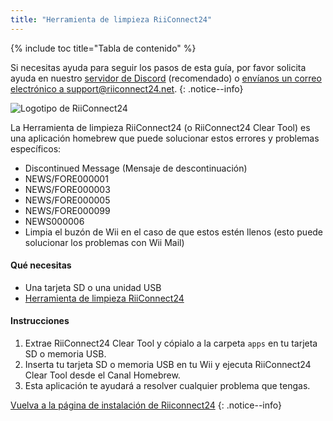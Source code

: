 ```yaml
---
title: "Herramienta de limpieza RiiConnect24"
---
```


{% include toc title="Tabla de contenido" %}

Si necesitas ayuda para seguir los pasos de esta guía, por favor solicita ayuda en nuestro [servidor de Discord](https://discord.gg/rc24) (recomendado) o [envíanos un correo electrónico a support@riiconnect24.net](mailto:support@riiconnect24.net).
{: .notice--info}

![Logotipo de RiiConnect24](/images/WiiRC24Logo.jpg)

La Herramienta de limpieza RiiConnect24 (o RiiConnect24 Clear Tool) es una aplicación homebrew que puede solucionar estos errores y problemas específicos:

+ Discontinued Message (Mensaje de descontinuación)
+ NEWS/FORE000001
+ NEWS/FORE000003
+ NEWS/FORE000005
+ NEWS/FORE000099
+ NEWS000006
+ Limpia el buzón de Wii en el caso de que estos estén llenos (esto puede solucionar los problemas con Wii Mail)

#### Qué necesitas
* Una tarjeta SD o una unidad USB
* [Herramienta de limpieza RiiConnect24](https://oscwii.org/library/app/RC24-Clear-Tool)

#### Instrucciones

1. Extrae RiiConnect24 Clear Tool y cópialo a la carpeta `apps` en tu tarjeta SD o memoria USB.
2. Inserta tu tarjeta SD o memoria USB en tu Wii y ejecuta RiiConnect24 Clear Tool desde el Canal Homebrew.
3. Esta aplicación te ayudará a resolver cualquier problema que tengas.

[Vuelva a la página de instalación de Riiconnect24](riiconnect24)
{: .notice--info}
